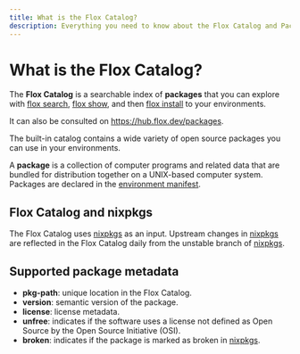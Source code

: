 ```yaml
---
title: What is the Flox Catalog?
description: Everything you need to know about the Flox Catalog and Packages.
---
```


# What is the Flox Catalog?

The **Flox Catalog** is a searchable index of **packages** that you can explore with
[flox search][flox_search], [flox show][flox_show], and then [flox install][flox_install] to your
environments.

It can also be consulted on https://hub.flox.dev/packages.

The built-in catalog contains a wide variety of open source packages you can use
in your environments.

A **package** is a collection of computer programs and related data that are
bundled for distribution together on a UNIX-based computer system.
Packages are declared in the [environment manifest][manifest_concept].

## Flox Catalog and nixpkgs

The Flox Catalog uses [nixpkgs][nixpkgs] as an input.
Upstream changes in [nixpkgs][nixpkgs] are reflected in the Flox Catalog daily from the unstable branch of [nixpkgs][nixpkgs].

## Supported package metadata

* **pkg-path**: unique location in the Flox Catalog.
* **version**: semantic version of the package.
* **license**: license metadata.
* **unfree**: indicates if the software uses a license not defined as Open
Source by the Open Source Initiative (OSI).
* **broken**: indicates if the package is marked as broken in
[nixpkgs][nixpkgs].

[flox_search]: ../reference/command-reference/flox-search.md
[flox_show]: ../reference/command-reference/flox-show.md
[flox_install]: ../reference/command-reference/flox-install.md
[flox_update]: ../reference/command-reference/flox-update.md
[manifest_concept]: ./environments.md#manifesttoml
[nixpkgs]: https://github.com/NixOS/nixpkgs
